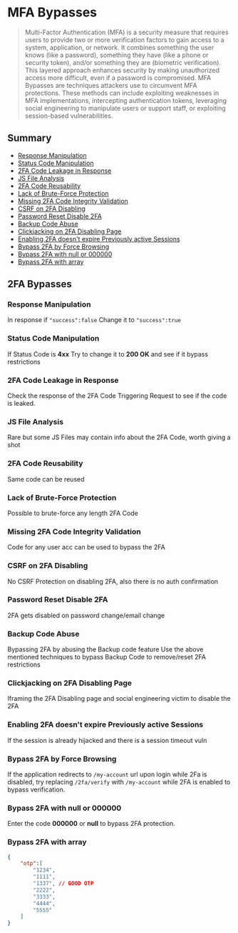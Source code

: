 # MFA Bypasses

> Multi-Factor Authentication (MFA) is a security measure that requires users to provide two or more verification factors to gain access to a system, application, or network. It combines something the user knows (like a password), something they have (like a phone or security token), and/or something they are (biometric verification). This layered approach enhances security by making unauthorized access more difficult, even if a password is compromised.
> MFA Bypasses are techniques attackers use to circumvent MFA protections. These methods can include exploiting weaknesses in MFA implementations, intercepting authentication tokens, leveraging social engineering to manipulate users or support staff, or exploiting session-based vulnerabilities.

## Summary

* [Response Manipulation](#response-manipulation)
* [Status Code Manipulation](#status-code-manipulation)
* [2FA Code Leakage in Response](#2fa-code-leakage-in-response)
* [JS File Analysis](#js-file-analysis)
* [2FA Code Reusability](#2fa-code-reusability)
* [Lack of Brute-Force Protection](#lack-of-brute-force-protection)
* [Missing 2FA Code Integrity Validation](#missing-2fa-code-integrity-validation)
* [CSRF on 2FA Disabling](#csrf-on-2fa-disabling)
* [Password Reset Disable 2FA](#password-reset-disable-2fa)
* [Backup Code Abuse](#backup-code-abuse)
* [Clickjacking on 2FA Disabling Page](#clickjacking-on-2fa-disabling-page)
* [Enabling 2FA doesn't expire Previously active Sessions](#enabling-2fa-doesnt-expire-previously-active-sessions)
* [Bypass 2FA by Force Browsing](#bypass-2fa-by-force-browsing)
* [Bypass 2FA with null or 000000](#bypass-2fa-with-null-or-000000)
* [Bypass 2FA with array](#bypass-2fa-with-array)

## 2FA Bypasses

### Response Manipulation

In response if `"success":false`
Change it to `"success":true`

### Status Code Manipulation

If Status Code is **4xx**
Try to change it to **200 OK** and see if it bypass restrictions

### 2FA Code Leakage in Response

Check the response of the 2FA Code Triggering Request to see if the code is leaked.

### JS File Analysis

Rare but some JS Files may contain info about the 2FA Code, worth giving a shot

### 2FA Code Reusability

Same code can be reused

### Lack of Brute-Force Protection

Possible to brute-force any length 2FA Code

### Missing 2FA Code Integrity Validation

Code for any user acc can be used to bypass the 2FA

### CSRF on 2FA Disabling

No CSRF Protection on disabling 2FA, also there is no auth confirmation

### Password Reset Disable 2FA

2FA gets disabled on password change/email change

### Backup Code Abuse

Bypassing 2FA by abusing the Backup code feature
Use the above mentioned techniques to bypass Backup Code to remove/reset 2FA restrictions

### Clickjacking on 2FA Disabling Page

Iframing the 2FA Disabling page and social engineering victim to disable the 2FA

### Enabling 2FA doesn't expire Previously active Sessions

If the session is already hijacked and there is a session timeout vuln

### Bypass 2FA by Force Browsing

If the application redirects to `/my-account` url upon login while 2Fa is disabled, try replacing `/2fa/verify` with `/my-account` while 2FA is enabled to bypass verification.

### Bypass 2FA with null or 000000

Enter the code **000000** or **null** to bypass 2FA protection.

### Bypass 2FA with array

```json
{
    "otp":[
        "1234",
        "1111",
        "1337", // GOOD OTP
        "2222",
        "3333",
        "4444",
        "5555"
    ]
}
```
